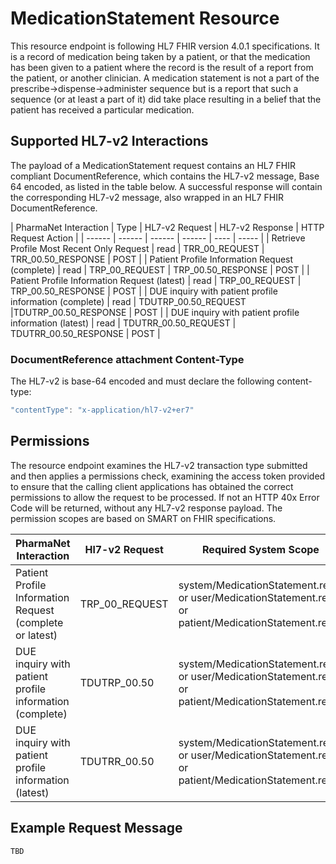 # MedicationStatement Resource

This resource endpoint is following  HL7 FHIR version 4.0.1 specifications. It is a record of medication being taken by a patient, or that the medication has been given to a patient where the record is the result of a report from the patient, or another clinician. A medication statement is not a part of the prescribe->dispense->administer sequence but is a report that such a sequence (or at least a part of it) did take place resulting in a belief that the patient has received a particular medication.

## Supported HL7-v2 Interactions

The payload of a MedicationStatement request contains an HL7 FHIR compliant DocumentReference, which contains the HL7-v2 message, Base 64 encoded, as listed in the table below. A successful response will contain the corresponding HL7-v2 message, also wrapped in an HL7 FHIR DocumentReference.  

| PharmaNet Interaction |  Type | HL7-v2 Request | HL7-v2 Response |  HTTP Request Action |
| ------ | ------ | ------ | ------ | ---- | ----- |
| Retrieve Profile Most Recent Only Request | read | TRR_00_REQUEST | TRR_00.50_RESPONSE |  POST |
| Patient Profile Information Request (complete) | read | TRP_00_REQUEST | TRP_00.50_RESPONSE |  POST |
| Patient Profile Information Request (latest) | read | TRP_00_REQUEST | TRP_00.50_RESPONSE |  POST |
| DUE inquiry with patient profile information (complete) | read | TDUTRP_00.50_REQUEST |TDUTRP_00.50_RESPONSE | POST |
| DUE inquiry with patient profile information (latest) | read | TDUTRR_00.50_REQUEST | TDUTRR_00.50_RESPONSE | POST |

### DocumentReference attachment Content-Type

The HL7-v2 is base-64 encoded and must declare the following content-type:

```javascript
"contentType": "x-application/hl7-v2+er7"
```

## Permissions

The resource endpoint examines the HL7-v2 transaction type submitted and then applies a permissions check, examining the access token provided to ensure that the calling client applications has obtained the correct permissions to allow the request to be processed. If not an HTTP 40x Error Code will be returned, without any HL7-v2 response payload. The permission scopes are based on SMART on FHIR specifications.

| PharmaNet Interaction |  Hl7-v2 Request | Required System Scope |
| ------ | ------ | ------ |
| Patient Profile Information Request (complete or latest) | TRP_00_REQUEST| system/MedicationStatement.read, or user/MedicationStatement.read, or patient/MedicationStatement.read |
| DUE inquiry with patient profile information (complete) | TDUTRP_00.50 | system/MedicationStatement.read, or user/MedicationStatement.read, or patient/MedicationStatement.read |
| DUE inquiry with patient profile information (latest) | TDUTRR_00.50 | system/MedicationStatement.read, or user/MedicationStatement.read, or patient/MedicationStatement.read |

## Example Request Message

```code
TBD
```
